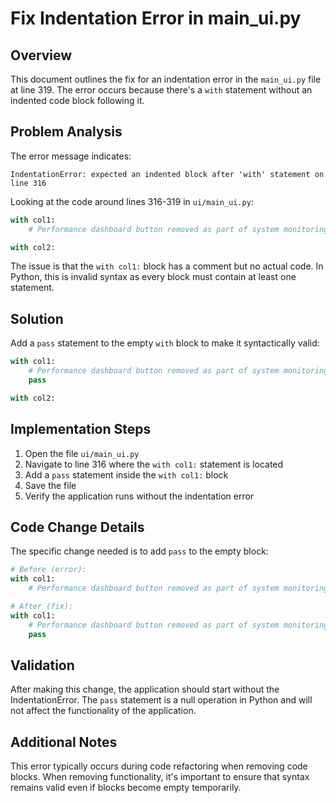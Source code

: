 # Fix Indentation Error in main_ui.py

## Overview
This document outlines the fix for an indentation error in the `main_ui.py` file at line 319. The error occurs because there's a `with` statement without an indented code block following it.

## Problem Analysis
The error message indicates:
```
IndentationError: expected an indented block after 'with' statement on line 316
```

Looking at the code around lines 316-319 in `ui/main_ui.py`:
```python
with col1:
    # Performance dashboard button removed as part of system monitoring cleanup

with col2:
```

The issue is that the `with col1:` block has a comment but no actual code. In Python, this is invalid syntax as every block must contain at least one statement.

## Solution
Add a `pass` statement to the empty `with` block to make it syntactically valid:

```python
with col1:
    # Performance dashboard button removed as part of system monitoring cleanup
    pass

with col2:
```

## Implementation Steps
1. Open the file `ui/main_ui.py`
2. Navigate to line 316 where the `with col1:` statement is located
3. Add a `pass` statement inside the `with col1:` block
4. Save the file
5. Verify the application runs without the indentation error

## Code Change Details
The specific change needed is to add `pass` to the empty block:

```python
# Before (error):
with col1:
    # Performance dashboard button removed as part of system monitoring cleanup

# After (fix):
with col1:
    # Performance dashboard button removed as part of system monitoring cleanup
    pass
```

## Validation
After making this change, the application should start without the IndentationError. The `pass` statement is a null operation in Python and will not affect the functionality of the application.

## Additional Notes
This error typically occurs during code refactoring when removing code blocks. When removing functionality, it's important to ensure that syntax remains valid even if blocks become empty temporarily.